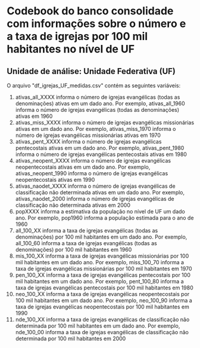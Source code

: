 # Codebook do banco consolidade com informações sobre o número e a taxa de igrejas por 100 mil habitantes no nível de UF

## Unidade de análise: Unidade Federativa (UF)

O arquivo "df_igrejas_UF_medidas.csv" contém as seguintes variáveis:

1. ativas_all_XXXX informa o número de igrejas evangélicas (todas as denominações) ativas em um dado ano. Por exemplo, ativas_all_1960 informa o número de igrejas evangélicas (todas as denominações) ativas em 1960 
2. ativas_miss_XXXX informa o número de igrejas evangélicas missionárias ativas em um dado ano. Por exemplo, ativas_miss_1970 informa o número de igrejas evangélicas missionárias ativas em 1970 
3. ativas_pent_XXXX informa o número de igrejas evangélicas pentecostais ativas em um dado ano. Por exemplo, ativas_pent_1980 informa o número de igrejas evangélicas pentecostais ativas em 1980
4. ativas_neopent_XXXX informa o número de igrejas evangélicas neopentecostais ativas em um dado ano. Por exemplo, ativas_neopent_1990 informa o número de igrejas evangélicas neopentecostais ativas em 1990   
5. ativas_naodet_XXXX informa o número de igrejas evangélicas de classificação não determinada ativas em um dado ano. Por exemplo, ativas_naodet_2000 informa o número de igrejas evangélicas de classificação não determinada ativas em 2000 
6. popXXXX informa a estimativa da população no nível de UF um dado ano. Por exemplo, pop1960 informa a população estimada para o ano de 1960
7. all_100_XX informa a taxa de igrejas evangélicas (todas as denominações) por 100 mil habitantes em um dado ano. Por exemplo, all_100_60 informa a taxa de igrejas evangélicas (todas as denominações) por 100 mil habitantes em 1960    
8. mis_100_XX informa a taxa de igrejas evangélicas missionárias por 100 mil habitantes em um dado ano. Por exemplo, miss_100_70 informa a taxa de igrejas evangélicas missionárias por 100 mil habitantes em 1970            
9. pen_100_XX informa a taxa de igrejas evangélicas pentecostais por 100 mil habitantes em um dado ano. Por exemplo, pent_100_80 informa a taxa de igrejas evangélicas pentecostais por 100 mil habitantes em 1980                       
10. neo_100_XX informa a taxa de igrejas evangélicas neopentecostais por 100 mil habitantes em um dado ano. Por exemplo, neo_100_90 informa a taxa de igrejas evangélicas neopentecostais por 100 mil habitantes em 1990                               
11. nde_100_XX informa a taxa de igrejas evangélicas de classificação não determinada por 100 mil habitantes em um dado ano. Por exemplo, nde_100_00 informa a taxa de igrejas evangélicas de classificação não determinada por 100 mil habitantes em 2000                           


